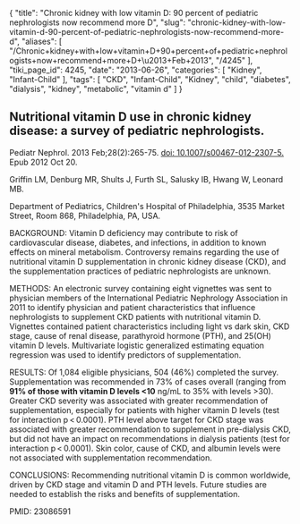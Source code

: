 {
    "title": "Chronic kidney with low vitamin D: 90 percent of pediatric nephrologists now recommend more D",
    "slug": "chronic-kidney-with-low-vitamin-d-90-percent-of-pediatric-nephrologists-now-recommend-more-d",
    "aliases": [
        "/Chronic+kidney+with+low+vitamin+D+90+percent+of+pediatric+nephrologists+now+recommend+more+D+\u2013+Feb+2013",
        "/4245"
    ],
    "tiki_page_id": 4245,
    "date": "2013-06-26",
    "categories": [
        "Kidney",
        "Infant-Child"
    ],
    "tags": [
        "CKD",
        "Infant-Child",
        "Kidney",
        "child",
        "diabetes",
        "dialysis",
        "kidney",
        "metabolic",
        "vitamin d"
    ]
}


## Nutritional vitamin D use in chronic kidney disease: a survey of pediatric nephrologists.

Pediatr Nephrol. 2013 Feb;28(2):265-75. [doi: 10.1007/s00467-012-2307-5.](https://doi.org/10.1007/s00467-012-2307-5.) Epub 2012 Oct 20.

Griffin LM, Denburg MR, Shults J, Furth SL, Salusky IB, Hwang W, Leonard MB.

Department of Pediatrics, Children's Hospital of Philadelphia, 3535 Market Street, Room 868, Philadelphia, PA, USA.

BACKGROUND: Vitamin D deficiency may contribute to risk of cardiovascular disease, diabetes, and infections, in addition to known effects on mineral metabolism. Controversy remains regarding the use of nutritional vitamin D supplementation in chronic kidney disease (CKD), and the supplementation practices of pediatric nephrologists are unknown.

METHODS: An electronic survey containing eight vignettes was sent to physician members of the International Pediatric Nephrology Association in 2011 to identify physician and patient characteristics that influence nephrologists to supplement CKD patients with nutritional vitamin D. Vignettes contained patient characteristics including light vs dark skin, CKD stage, cause of renal disease, parathyroid hormone (PTH), and 25(OH) vitamin D levels. Multivariate logistic generalized estimating equation regression was used to identify predictors of supplementation.

RESULTS: Of 1,084 eligible physicians, 504 (46%) completed the survey. Supplementation was recommended in 73% of cases overall (ranging from  **91% of those with vitamin D levels <10**  ng/mL to 35% with levels >30). Greater CKD severity was associated with greater recommendation of supplementation, especially for patients with higher vitamin D levels (test for interaction p < 0.0001). PTH level above target for CKD stage was associated with greater recommendation to supplement in pre-dialysis CKD, but did not have an impact on recommendations in dialysis patients (test for interaction p < 0.0001). Skin color, cause of CKD, and albumin levels were not associated with supplementation recommendation.

CONCLUSIONS: Recommending nutritional vitamin D is common worldwide, driven by CKD stage and vitamin D and PTH levels. Future studies are needed to establish the risks and benefits of supplementation.

PMID:     23086591